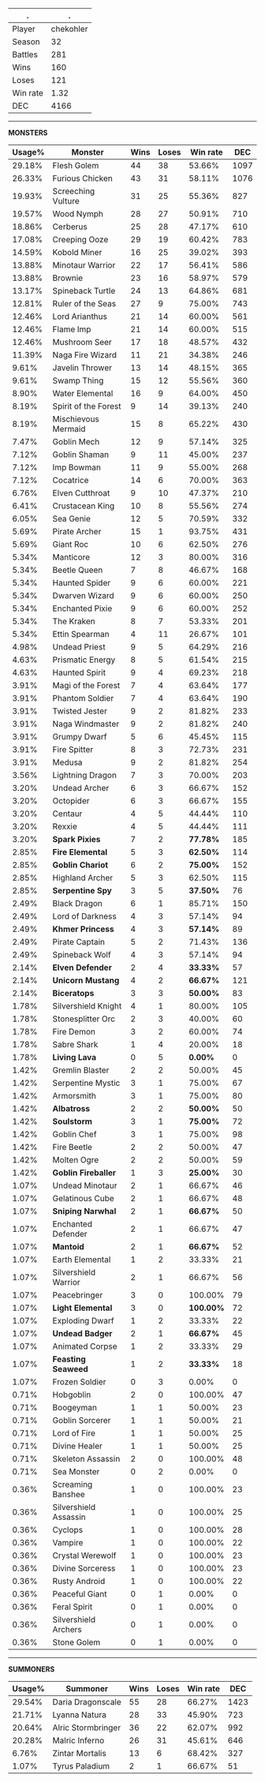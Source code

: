 .|.
|-|-
Player|chekohler
Season|32
Battles|281
Wins|160
Loses|121
Win rate|1.32
DEC|4166

---
**MONSTERS**

Usage%|Monster|Wins|Loses|Win rate|DEC|
-|-|-|-|-|-|
29.18%|Flesh Golem|44|38|53.66%|1097|
26.33%|Furious Chicken|43|31|58.11%|1076|
19.93%|Screeching Vulture|31|25|55.36%|827|
19.57%|Wood Nymph|28|27|50.91%|710|
18.86%|Cerberus|25|28|47.17%|610|
17.08%|Creeping Ooze|29|19|60.42%|783|
14.59%|Kobold Miner|16|25|39.02%|393|
13.88%|Minotaur Warrior|22|17|56.41%|586|
13.88%|Brownie|23|16|58.97%|579|
13.17%|Spineback Turtle|24|13|64.86%|681|
12.81%|Ruler of the Seas|27|9|75.00%|743|
12.46%|Lord Arianthus|21|14|60.00%|561|
12.46%|Flame Imp|21|14|60.00%|515|
12.46%|Mushroom Seer|17|18|48.57%|432|
11.39%|Naga Fire Wizard|11|21|34.38%|246|
9.61%|Javelin Thrower|13|14|48.15%|365|
9.61%|Swamp Thing|15|12|55.56%|360|
8.90%|Water Elemental|16|9|64.00%|450|
8.19%|Spirit of the Forest|9|14|39.13%|240|
8.19%|Mischievous Mermaid|15|8|65.22%|430|
7.47%|Goblin Mech|12|9|57.14%|325|
7.12%|Goblin Shaman|9|11|45.00%|237|
7.12%|Imp Bowman|11|9|55.00%|268|
7.12%|Cocatrice|14|6|70.00%|363|
6.76%|Elven Cutthroat|9|10|47.37%|210|
6.41%|Crustacean King|10|8|55.56%|274|
6.05%|Sea Genie|12|5|70.59%|332|
5.69%|Pirate Archer|15|1|93.75%|431|
5.69%|Giant Roc|10|6|62.50%|276|
5.34%|Manticore|12|3|80.00%|316|
5.34%|Beetle Queen|7|8|46.67%|168|
5.34%|Haunted Spider|9|6|60.00%|221|
5.34%|Dwarven Wizard|9|6|60.00%|250|
5.34%|Enchanted Pixie|9|6|60.00%|252|
5.34%|The Kraken|8|7|53.33%|201|
5.34%|Ettin Spearman|4|11|26.67%|101|
4.98%|Undead Priest|9|5|64.29%|216|
4.63%|Prismatic Energy|8|5|61.54%|215|
4.63%|Haunted Spirit|9|4|69.23%|218|
3.91%|Magi of the Forest|7|4|63.64%|177|
3.91%|Phantom Soldier|7|4|63.64%|190|
3.91%|Twisted Jester|9|2|81.82%|233|
3.91%|Naga Windmaster|9|2|81.82%|240|
3.91%|Grumpy Dwarf|5|6|45.45%|115|
3.91%|Fire Spitter|8|3|72.73%|231|
3.91%|Medusa|9|2|81.82%|254|
3.56%|Lightning Dragon|7|3|70.00%|203|
3.20%|Undead Archer|6|3|66.67%|152|
3.20%|Octopider|6|3|66.67%|155|
3.20%|Centaur|4|5|44.44%|110|
3.20%|Rexxie|4|5|44.44%|111|
3.20%|**Spark Pixies**|7|2|**77.78%**|185|
2.85%|**Fire Elemental**|5|3|**62.50%**|114|
2.85%|**Goblin Chariot**|6|2|**75.00%**|152|
2.85%|Highland Archer|5|3|62.50%|115|
2.85%|**Serpentine Spy**|3|5|**37.50%**|76|
2.49%|Black Dragon|6|1|85.71%|150|
2.49%|Lord of Darkness|4|3|57.14%|94|
2.49%|**Khmer Princess**|4|3|**57.14%**|89|
2.49%|Pirate Captain|5|2|71.43%|136|
2.49%|Spineback Wolf|4|3|57.14%|94|
2.14%|**Elven Defender**|2|4|**33.33%**|57|
2.14%|**Unicorn Mustang**|4|2|**66.67%**|121|
2.14%|**Biceratops**|3|3|**50.00%**|83|
1.78%|Silvershield Knight|4|1|80.00%|105|
1.78%|Stonesplitter Orc|2|3|40.00%|60|
1.78%|Fire Demon|3|2|60.00%|74|
1.78%|Sabre Shark|1|4|20.00%|18|
1.78%|**Living Lava**|0|5|**0.00%**|0|
1.42%|Gremlin Blaster|2|2|50.00%|45|
1.42%|Serpentine Mystic|3|1|75.00%|67|
1.42%|Armorsmith|3|1|75.00%|80|
1.42%|**Albatross**|2|2|**50.00%**|50|
1.42%|**Soulstorm**|3|1|**75.00%**|72|
1.42%|Goblin Chef|3|1|75.00%|98|
1.42%|Fire Beetle|2|2|50.00%|47|
1.42%|Molten Ogre|2|2|50.00%|59|
1.42%|**Goblin Fireballer**|1|3|**25.00%**|30|
1.07%|Undead Minotaur|2|1|66.67%|46|
1.07%|Gelatinous Cube|2|1|66.67%|48|
1.07%|**Sniping Narwhal**|2|1|**66.67%**|50|
1.07%|Enchanted Defender|2|1|66.67%|47|
1.07%|**Mantoid**|2|1|**66.67%**|52|
1.07%|Earth Elemental|1|2|33.33%|21|
1.07%|Silvershield Warrior|2|1|66.67%|56|
1.07%|Peacebringer|3|0|100.00%|79|
1.07%|**Light Elemental**|3|0|**100.00%**|72|
1.07%|Exploding Dwarf|1|2|33.33%|22|
1.07%|**Undead Badger**|2|1|**66.67%**|45|
1.07%|Animated Corpse|1|2|33.33%|29|
1.07%|**Feasting Seaweed**|1|2|**33.33%**|18|
1.07%|Frozen Soldier|0|3|0.00%|0|
0.71%|Hobgoblin|2|0|100.00%|47|
0.71%|Boogeyman|1|1|50.00%|23|
0.71%|Goblin Sorcerer|1|1|50.00%|21|
0.71%|Lord of Fire|1|1|50.00%|25|
0.71%|Divine Healer|1|1|50.00%|25|
0.71%|Skeleton Assassin|2|0|100.00%|48|
0.71%|Sea Monster|0|2|0.00%|0|
0.36%|Screaming Banshee|1|0|100.00%|23|
0.36%|Silvershield Assassin|1|0|100.00%|25|
0.36%|Cyclops|1|0|100.00%|28|
0.36%|Vampire|1|0|100.00%|22|
0.36%|Crystal Werewolf|1|0|100.00%|23|
0.36%|Divine Sorceress|1|0|100.00%|23|
0.36%|Rusty Android|1|0|100.00%|22|
0.36%|Peaceful Giant|0|1|0.00%|0|
0.36%|Feral Spirit|0|1|0.00%|0|
0.36%|Silvershield Archers|0|1|0.00%|0|
0.36%|Stone Golem|0|1|0.00%|0|

---
**SUMMONERS**

Usage%|Summoner|Wins|Loses|Win rate|DEC|
-|-|-|-|-|-|
29.54%|Daria Dragonscale|55|28|66.27%|1423|
21.71%|Lyanna Natura|28|33|45.90%|723|
20.64%|Alric Stormbringer|36|22|62.07%|992|
20.28%|Malric Inferno|26|31|45.61%|646|
6.76%|Zintar Mortalis|13|6|68.42%|327|
1.07%|Tyrus Paladium|2|1|66.67%|51|
